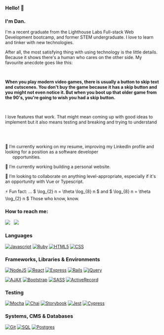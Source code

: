 ### Hello! 👋
<h3>I'm Dan.</h3>
<p>I'm a recent graduate from the Lighthouse Labs Full-stack Web Development bootcamp, and former STEM undergraduate. I love to learn and tinker with new technologies.</p>
<p>After all, the most satisfying thing with using technology is the little details. Because it shows there's a human who cares on the other side. My favourite anecdote goes like this:</p>

<br/>
<p><strong>When you play modern video games, there is usually a button to skip text and cutscenes. You don't buy the game because it has a skip button and you might not even notice it. But when you boot up that older game from the 90's, you're going to wish you had a skip button.</strong></p>
<br/>

<p>I love features that work. That might mean coming up with good ideas to implement but it also means testing and breaking and trying to understand</p>
<br/>
<br/>

<p>🔭 I’m currently working on my resume, improving my LinkedIn profile and looking for a position as a software developer<br />
&nbsp;&nbsp;&nbsp;&nbsp;&nbsp;&nbsp;opportunities.</p>
<p>🌱 I’m currently working building a personal website.</p>
<p>👯 I’m looking to collaborate on anything level-appropriate, especially if it's an opportunity with Vue or Typescript.</p>
⚡ Fun fact: ... $ \log_{2} n = \theta \log_{8} n $ and $ \log_{8} n = \theta \log_{2} n $ Those who know, know.

<br/>


<h3><!--📫 -->How to reach me:</h3><!- -&nbsp;&nbsp;&nbsp;&nbsp;&nbsp; -->
<a href="https://www.linkedin.com/in/daniel-suen-5182b6149/"><img src="https://img.shields.io/badge/-LinkedIn-0A66C2?style=for-the-badge&logo=linkedin&logoColor=white" /></a>
&nbsp;
<a href="mailto: danielsuen200791357@gmail.com"><img src="https://img.shields.io/badge/-Gmail-EA4335?style=for-the-badge&logo=gmail&logoColor=white" /></a>

<br/>
<h3><!--:bookmark_tabs: -->Languages</h3>

[![Javascript](https://img.shields.io/badge/-JavaScript-F7DF1E?style=for-the-badge&logo=javascript&logoColor=black)](https://www.ecma-international.org/publications-and-standards/standards/ecma-262/)
[![Ruby](https://img.shields.io/badge/-Ruby-CC342D?style=for-the-badge&logo=ruby&logoColor=white)](https://www.ruby-lang.org/en/)
[![HTML5](https://img.shields.io/badge/-HTML5-E34F26?style=for-the-badge&logo=html5&logoColor=white)](https://whatwg.org/)
[![CSS](https://img.shields.io/badge/-CSS-1572B6?style=for-the-badge&logo=css3&logoColor=white)](https://www.w3.org/Style/CSS/Overview.en.html)

<h3><!--:books: -->Frameworks, Libraries & Environments</h3>

[![NodeJS](https://img.shields.io/badge/node.js-6DA55F?style=for-the-badge&logo=node.js&logoColor=white)](https://nodejs.org/en)
[![React](https://img.shields.io/badge/react-%2320232a.svg?style=for-the-badge&logo=react&logoColor=%2361DAFB)](https://react.dev/)
[![Express](https://img.shields.io/badge/Express-black?style=for-the-badge&logo=express&logoColor=white)](https://expressjs.com/)
[![Rails](https://img.shields.io/badge/rails-CC0000?style=for-the-badge&logo=rails&logoColor=white)](https://rubyonrails.org/)
[![jQuery](https://img.shields.io/badge/jQuery-0769AD?style=for-the-badge&logo=jquery&logoColor=white)](https://jquery.com/)

[![AJAX](https://img.shields.io/badge/ajax-%23316192.svg?style=for-the-badge&logo=ajax&logoColor=white)](https://en.wikipedia.org/wiki/Ajax_(programming))
[![Bootstrap](https://img.shields.io/badge/Bootstrap-7952B3?style=for-the-badge&logo=bootstrap&logoColor=white)](https://getbootstrap.com/)
[![SASS](https://img.shields.io/badge/-SASS-CC6699?style=for-the-badge&logo=sass&logoColor=white)](https://sass-lang.com/)
[![ActiveRecord](https://img.shields.io/badge/-ActiveRecord-CC0000?style=for-the-badge&logo=ActiveRecord&logoColor=white)](https://guides.rubyonrails.org/active_record_basics.html)

<h3><!--:ballot_box_with_check: -->Testing</h3>

[![Mocha](https://img.shields.io/badge/-Mocha-8D6748?style=for-the-badge&logo=mocha&logoColor=white)](https://mochajs.org/)
[![Chai](https://img.shields.io/badge/-Chai-white?style=for-the-badge&logo=chai&logoColor=A30701)](https://www.chaijs.com/)
[![Storybook](https://img.shields.io/badge/-Storybook-FF4785?style=for-the-badge&logo=storybook&logoColor=white)](https://storybook.js.org/)
[![Jest](https://img.shields.io/badge/-Jest-white?style=for-the-badge&logo=jest&logoColor=C21325)](https://jestjs.io/)
[![Cypress](https://img.shields.io/badge/-Cypress-17202C?style=for-the-badge&logo=cypress&logoColor=white)](https://www.cypress.io/)

<h3><!--:open_file_folder: -->Systems, CMS & Databases</h3>

[![Git](https://img.shields.io/badge/Git-white?style=for-the-badge&logo=git&logoColor=#F05032)](https://git-scm.com/)
[![SQL](https://img.shields.io/badge/SQL-003B57?style=for-the-badge&logo=sql&logoColor=white)](https://en.wikipedia.org/wiki/SQL)
[![Postgres](https://img.shields.io/badge/postgres-%23316192.svg?style=for-the-badge&logo=postgresql&logoColor=white)](https://www.postgresql.org/)

